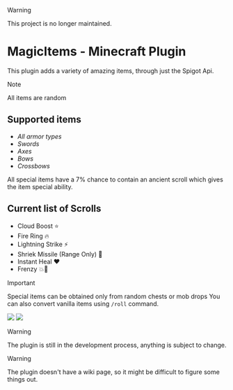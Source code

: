 > [!WARNING]
> This project is no longer maintained.

# MagicItems - Minecraft Plugin
This plugin adds a variety of amazing items, through just the Spigot Api.

> [!NOTE]
> All items are random

## Supported items
  - *All armor types*
  - *Swords*
  - *Axes*
  - *Bows*
  - *Crossbows*

All special items have a 7% chance to contain an ancient scroll which gives the item special ability.

## Current list of Scrolls
  - Cloud Boost ⭐
  - Fire Ring 🔥
  - Lightning Strike ⚡
  - Shriek Missile (Range Only) 🏹
  - Instant Heal ❤️
  - Frenzy 💥💫

> [!IMPORTANT]
> Special items can be obtained only from random chests or mob drops
> You can also convert vanilla items using
> ```/roll``` command.

![](https://imgur.com/xxUXXpT.png)
![](https://imgur.com/wCEazN1.png)

> [!WARNING]
> The plugin is still in the development process, anything is subject to change.

> [!WARNING]
> The plugin doesn't have a wiki page, so it might be difficult to figure some things out.
